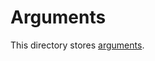 # Arguments

This directory stores [arguments](https://klasa.js.org/#/docs/klasa/master/Piece%20Basics/CreatingArguments).
